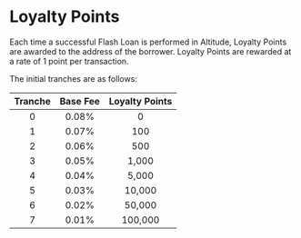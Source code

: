 # Loyalty Points

Each time a successful Flash Loan is performed in Altitude, Loyalty Points are awarded to the address of the borrower. Loyalty Points are rewarded at a rate of 1 point per transaction.

The initial tranches are as follows:


| Tranche | Base Fee | Loyalty Points |
|:-------:|:--------:|:--------------:|
|    0    |   0.08%  |        0       |
|    1    |  0.07%   |       100      |
|    2    |  0.06%   |       500      |
|    3    |   0.05%  |      1,000     |
|    4    |  0.04%   |      5,000     |
|    5    |   0.03%  |     10,000     |
|    6    |  0.02%   |     50,000     |
|    7    |  0.01%   |     100,000    |